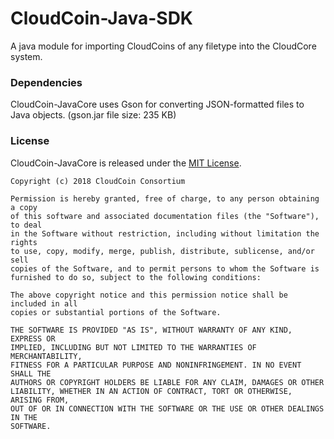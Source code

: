 # CloudCoin-Java-SDK

A java module for importing CloudCoins of any filetype into the CloudCore system.

### Dependencies

CloudCoin-JavaCore uses Gson for converting JSON-formatted files to Java objects. (gson.jar file size: 235 KB) 

### License

CloudCoin-JavaCore is released under the [MIT License](LICENSE).

```
Copyright (c) 2018 CloudCoin Consortium

Permission is hereby granted, free of charge, to any person obtaining a copy
of this software and associated documentation files (the "Software"), to deal
in the Software without restriction, including without limitation the rights
to use, copy, modify, merge, publish, distribute, sublicense, and/or sell
copies of the Software, and to permit persons to whom the Software is
furnished to do so, subject to the following conditions:

The above copyright notice and this permission notice shall be included in all
copies or substantial portions of the Software.

THE SOFTWARE IS PROVIDED "AS IS", WITHOUT WARRANTY OF ANY KIND, EXPRESS OR
IMPLIED, INCLUDING BUT NOT LIMITED TO THE WARRANTIES OF MERCHANTABILITY,
FITNESS FOR A PARTICULAR PURPOSE AND NONINFRINGEMENT. IN NO EVENT SHALL THE
AUTHORS OR COPYRIGHT HOLDERS BE LIABLE FOR ANY CLAIM, DAMAGES OR OTHER
LIABILITY, WHETHER IN AN ACTION OF CONTRACT, TORT OR OTHERWISE, ARISING FROM,
OUT OF OR IN CONNECTION WITH THE SOFTWARE OR THE USE OR OTHER DEALINGS IN THE
SOFTWARE.